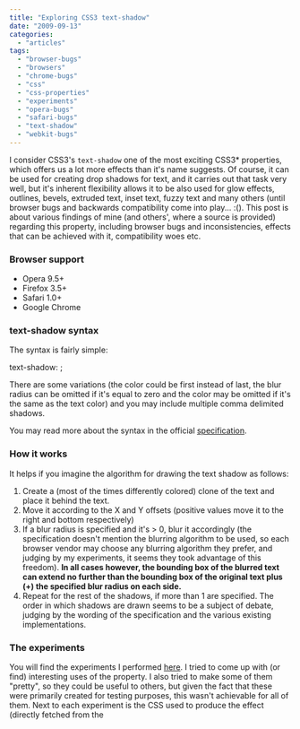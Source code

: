 ```yaml
---
title: "Exploring CSS3 text-shadow"
date: "2009-09-13"
categories:
  - "articles"
tags:
  - "browser-bugs"
  - "browsers"
  - "chrome-bugs"
  - "css"
  - "css-properties"
  - "experiments"
  - "opera-bugs"
  - "safari-bugs"
  - "text-shadow"
  - "webkit-bugs"
---
```


I consider CSS3's `text-shadow` one of the most exciting CSS3\* properties, which offers us a lot more effects than it's name suggests. Of course, it can be used for creating drop shadows for text, and it carries out that task very well, but it's inherent flexibility allows it to be also used for glow effects, outlines, bevels, extruded text, inset text, fuzzy text and many others (until browser bugs and backwards compatibility come into play... :(). This post is about various findings of mine (and others', where a source is provided) regarding this property, including browser bugs and inconsistencies, effects that can be achieved with it, compatibility woes etc.

### Browser support

- Opera 9.5+
- Firefox 3.5+
- Safari 1.0+
- Google Chrome

### text-shadow syntax

The syntax is fairly simple:

text-shadow: <offset-x> <offset-y> <blur-radius> <color>;

There are some variations (the color could be first instead of last, the blur radius can be omitted if it's equal to zero and the color may be omitted if it's the same as the text color) and you may include multiple comma delimited shadows.

You may read more about the syntax in the official [specification](http://www.w3.org/TR/css3-text/#text-shadow).

### How it works

It helps if you imagine the algorithm for drawing the text shadow as follows:

1. Create a (most of the times differently colored) clone of the text and place it behind the text.
2. Move it according to the X and Y offsets (positive values move it to the right and bottom respectively)
3. If a blur radius is specified and it's > 0, blur it accordingly (the specification doesn't mention the blurring algorithm to be used, so each browser vendor may choose any blurring algorithm they prefer, and judging by my experiments, it seems they took advantage of this freedom). **In all cases however, the bounding box of the blurred text can extend no further than the bounding box of the original text plus (+) the specified blur radius on each side.**
4. Repeat for the rest of the shadows, if more than 1 are specified. The order in which shadows are drawn seems to be a subject of debate, judging by the wording of the specification and the various existing implementations.

### The experiments

You will find the experiments I performed [here](http://lea.verou.me/demos/text-shadow.html). I tried to come up with (or find) interesting uses of the property. I also tried to make some of them "pretty", so they could be useful to others, but given the fact that these were primarily created for testing purposes, this wasn't achievable for all of them. Next to each experiment is the CSS used to produce the effect (directly fetched from the <style> tag via JavaScript). You'd better not view it with IE until you read below or you might have some freaky nightmares tonight :P

Screenshots from various browsers: (mouse over the thumbnails to see which browser was used for each one)

\[gallery link="file"\]

### Browser bugs and inconsistencies

Apparently, some browser bugs were exposed in these experiments:

- **Opera 10** and **Safari** don't display the shadow when the text color is `transparent` (demonstrated in Experiment #5). **Opera 9.6** doesn't seem to support `transparent` as a text color, so it ignores it.
- When the text color is RGBA, **Safari** applies transparency to the shadow, equal to the Alpha component (demonstrated in Experiment #8).
- **Opera** paints the shadows in the order they were specified, whereas all others use the reverse. According to the current version of the specification, Opera is the only correct one, but I doubt that web designers will give her credit for it :p (Experiment #8)
- **Google Chrome** uses a crappy blurring algorithm (Experiments #5 and #7)
- **Safari** and **Chrome** don't default to the text color when no color is specified in text-shadow, but to `transparent`. (Experiment #2)
- **Opera** is seriously messed up when it comes to transparent shadows, as demonstrated by Experiment #9. I can't even describe the bug (try messing with the text-shadow value a bit and you'll see why...). Luckily, I can't think of a single case where a transparent text-shadow would be useful :P
- You can see a bit of the shadow in **Google Chrome** even if the offsets and blur radius are all 0 (Experiment #9). I'm not sure if this is a bug, but it's inconsistent with the other implementations.
- Even if you ignore the bugs above, there are slight rendering variations when multiple blurred shadows are involved (or they are more apparent in those cases), as demonstrated by experiments #2, #6 and #7.

Firefox's implementation seems to be the clear winner here...

A note about the above observations: When no version number is mentioned, 3.5 is implied for Firefox, 10 for Opera and 4 for Safari and Chrome.

### Alternatives to text-shadow

#### IE Filters

As you might have noticed, I have managed to completely avoid mentioning Internet Explorer up to this point. It's no surprise that our dearest browser doesn't support the text-shadow property. However, it does support some filters ([DropShadow](http://msdn.microsoft.com/en-us/library/ms532985%28VS.85%29.aspx) and [Shadow](http://msdn.microsoft.com/en-us/library/ms533086%28VS.85%29.aspx)) that could be used to provide a very small subset of the different kinds of text shadows, although they severely **mess up the font anti-aliasing** (just like all IE filters). Also, if the parent or siblings of the text node in question have backgrounds or borders **an extra element is needed to enclose the text node** (you'll see in the experiments why...). For these reasons,  I highly doubt whether they are worth it and I don't use them personally. However, if you are interested you can see a brief demonstration of these two filters in Experiments #3 (DropShadow) and #6 (Shadow, actually 4 of them).

### The :before pseudo-element

This could be used instead of the text-shadow, when the blur radius is 0, since browser support for the :before pseudo-element is better than browser support for text-shadow (even IE8 supports that, yay). [Here is a thorough (although slightly outdated) tutorial on this technique](http://www.workingwith.me.uk/articles/css/cross-browser-drop-shadows). However,this workaround severely hurts separation of presentation and content/structure, since the content has to be duplicated in the CSS. Repeating something greatly increases the chance that the two copies become inconsistent, since people tend to be forgetful. Also, you have to know in advance the exact height of the text (in lines), another maintenance headache. For these reasons, I don't use this workaround either.

In my humble opinion, the text shadow is usually just icing on the cake and not something crucial to the design, so it doesn't hurt if it won't show in some old and/or crappy browsers. It degrades gracefully in most cases (ok, you'll have to wait a few years before using it in ways that don't) so it doesn't hurt usability/accessibility either. It's just one of the little treats I like to offer to visitors that were smart enough to use a decent browser. :-)

### Epilogue

text-shadow is a very flexible property, with probably the best browser and editor -- even Dreamweaver acknowledges it's existence! -- support among all notable CSS3\* properties. It also degrades gracefully most of the times (the experiments above shouldn't be considered "most of the times"! :P ) and this is why it's probably also the most widely used CSS3\* property.

I think it could be improved even more by allowing for the inset keyword (just like inset box-shadows -- sadly only Firefox 3.5 supports those at the time) and a fourth parameter could be used to enlarge or shrink the shadow (currently the only way to enlarge it is by blurring it, which isn't always desirable) although it would complicate the shorthand (the blur radius would probably become required -- so that the browser can tell them apart). However, a separate property could be used to solve that (text-shadow-size?). I guess we could combine the :before technique, with transparent text color (in the :before pseudo-element) and a text-shadow for that to imitate such an effect (I can elaborate if this seems obscure) although I haven't actually tried it (however, even if it works, it's too much of a hassle).

Anyway, I guess it's too late for such suggestions, so let's focus on what we actually will get (?) which is more than sufficient :-)

\_\_\_\_\_\_\_\_\_\_\_\_\_\_\_\_\_\_\_\_\_\_\_\_\_\_\_\_\_\_\_\_\_\_\_\_\_\_\_\_\_\_\_\_\_\_\_\_\_\_\_\_\_\_\_\_\_\_\_\_\_\_

\*Actually, it was originally proposed for CSS 2.1, but it was dropped due to lack of implementations (basically only Webkit supported it)
